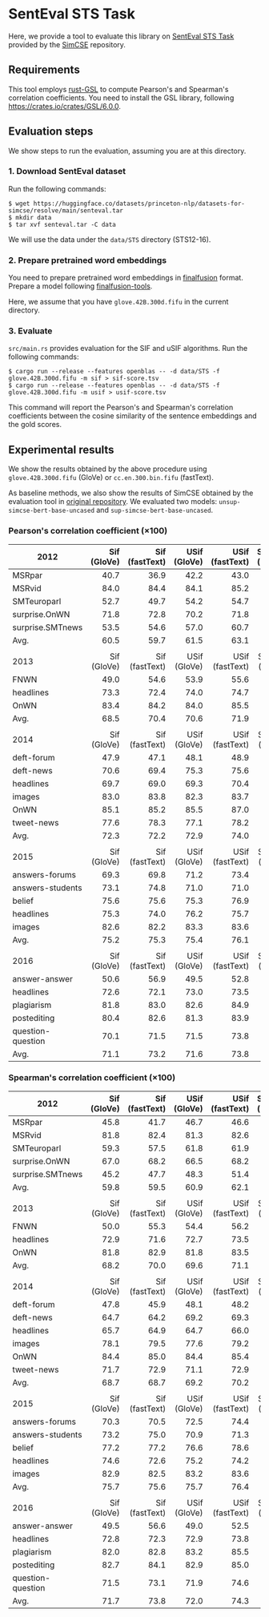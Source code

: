 # SentEval STS Task

Here, we provide a tool to evaluate this library on [SentEval STS Task](https://github.com/princeton-nlp/SimCSE/tree/main/SentEval) provided by the [SimCSE](https://github.com/princeton-nlp/SimCSE) repository.

## Requirements

This tool employs [rust-GSL](https://github.com/GuillaumeGomez/rust-GSL)
to compute Pearson's and Spearman's correlation coefficients.
You need to install the GSL library, following https://crates.io/crates/GSL/6.0.0.

## Evaluation steps

We show steps to run the evaluation, assuming you are at this directory.

### 1. Download SentEval dataset

Run the following commands:

```shell
$ wget https://huggingface.co/datasets/princeton-nlp/datasets-for-simcse/resolve/main/senteval.tar
$ mkdir data
$ tar xvf senteval.tar -C data
```

We will use the data under the `data/STS` directory (STS12-16).

### 2. Prepare pretrained word embeddings

You need to prepare pretrained word embeddings in [finalfusion](https://docs.rs/finalfusion/) format.
Prepare a model following [finalfusion-tools](../../finalfusion-tools).

Here, we assume that you have `glove.42B.300d.fifu` in the current directory.

### 3. Evaluate

`src/main.rs` provides evaluation for the SIF and uSIF algorithms.
Run the following commands:

```shell
$ cargo run --release --features openblas -- -d data/STS -f glove.42B.300d.fifu -m sif > sif-score.tsv
$ cargo run --release --features openblas -- -d data/STS -f glove.42B.300d.fifu -m usif > usif-score.tsv
```

This command will report the Pearson's and Spearman's correlation coefficients between the cosine similarity of the sentence embeddings and the gold scores.

## Experimental results

We show the results obtained by the above procedure using `glove.42B.300d.fifu` (GloVe) or `cc.en.300.bin.fifu` (fastText).

As baseline methods, we also show the results of SimCSE obtained by the evaluation tool in [original repository](https://github.com/princeton-nlp/SimCSE).
We evaluated two models: `unsup-simcse-bert-base-uncased` and `sup-simcse-bert-base-uncased`.

### Pearson's correlation coefficient ($\times 100$)

| 2012              | Sif<br>(GloVe) | Sif<br>(fastText) | USif<br>(GloVe) | USif<br>(fastText) | SimCSE<br>(unsup) | SimCSE<br>(sup) |
| ----------------- | -------------: | ----------------: | --------------: | -----------------: | ----------------: | --------------: |
| MSRpar            |           40.7 |              36.9 |            42.2 |               43.0 |              63.1 |            62.0 |
| MSRvid            |           84.0 |              84.4 |            84.1 |               85.2 |              85.7 |            92.6 |
| SMTeuroparl       |           52.7 |              49.7 |            54.2 |               54.7 |              52.6 |            49.9 |
| surprise.OnWN     |           71.8 |              72.8 |            70.2 |               71.8 |              73.7 |            76.6 |
| surprise.SMTnews  |           53.5 |              54.6 |            57.0 |               60.7 |              65.5 |            72.9 |
| Avg.              |           60.5 |              59.7 |            61.5 |               63.1 |              68.1 |            70.8 |
|                   |                |                   |                 |                    |                   |                 |
| 2013              | Sif<br>(GloVe) | Sif<br>(fastText) | USif<br>(GloVe) | USif<br>(fastText) | SimCSE<br>(unsup) | SimCSE<br>(sup) |
| FNWN              |           49.0 |              54.6 |            53.9 |               55.6 |              62.2 |            62.9 |
| headlines         |           73.3 |              72.4 |            74.0 |               74.7 |              78.5 |            80.1 |
| OnWN              |           83.4 |              84.2 |            84.0 |               85.5 |              86.5 |            87.7 |
| Avg.              |           68.5 |              70.4 |            70.6 |               71.9 |              75.7 |            76.9 |
|                   |                |                   |                 |                    |                   |                 |
| 2014              | Sif<br>(GloVe) | Sif<br>(fastText) | USif<br>(GloVe) | USif<br>(fastText) | SimCSE<br>(unsup) | SimCSE<br>(sup) |
| deft-forum        |           47.9 |              47.1 |            48.1 |               48.9 |              59.2 |            64.8 |
| deft-news         |           70.6 |              69.4 |            75.3 |               75.6 |              78.8 |            82.4 |
| headlines         |           69.7 |              69.0 |            69.3 |               70.4 |              76.9 |            79.3 |
| images            |           83.0 |              83.8 |            82.3 |               83.7 |              81.5 |            89.4 |
| OnWN              |           85.1 |              85.2 |            85.5 |               87.0 |              87.9 |            89.5 |
| tweet-news        |           77.6 |              78.3 |            77.1 |               78.2 |              79.6 |            83.6 |
| Avg.              |           72.3 |              72.2 |            72.9 |               74.0 |              77.3 |            81.5 |
|                   |                |                   |                 |                    |                   |                 |
| 2015              | Sif<br>(GloVe) | Sif<br>(fastText) | USif<br>(GloVe) | USif<br>(fastText) | SimCSE<br>(unsup) | SimCSE<br>(sup) |
| answers-forums    |           69.3 |              69.8 |            71.2 |               73.4 |              77.2 |            74.5 |
| answers-students  |           73.1 |              74.8 |            71.0 |               71.0 |              73.2 |            74.4 |
| belief            |           75.6 |              75.6 |            75.3 |               76.9 |              81.5 |            85.2 |
| headlines         |           75.3 |              74.0 |            76.2 |               75.7 |              81.4 |            82.1 |
| images            |           82.6 |              82.2 |            83.3 |               83.6 |              84.7 |            92.7 |
| Avg.              |           75.2 |              75.3 |            75.4 |               76.1 |              79.6 |            81.8 |
|                   |                |                   |                 |                    |                   |                 |
| 2016              | Sif<br>(GloVe) | Sif<br>(fastText) | USif<br>(GloVe) | USif<br>(fastText) | SimCSE<br>(unsup) | SimCSE<br>(sup) |
| answer-answer     |           50.6 |              56.9 |            49.5 |               52.8 |              68.3 |            76.3 |
| headlines         |           72.6 |              72.1 |            73.0 |               73.5 |              80.1 |            79.5 |
| plagiarism        |           81.8 |              83.0 |            82.6 |               84.9 |              84.8 |            84.3 |
| postediting       |           80.4 |              82.6 |            81.3 |               83.9 |              84.9 |            84.5 |
| question-question |           70.1 |              71.5 |            71.5 |               73.8 |              70.4 |            72.9 |
| Avg.              |           71.1 |              73.2 |            71.6 |               73.8 |              77.7 |            79.5 |

### Spearman's correlation coefficient ($\times 100$)

| 2012              | Sif<br>(GloVe) | Sif<br>(fastText) | USif<br>(GloVe) | USif<br>(fastText) | SimCSE<br>(unsup) | SimCSE<br>(sup) |
| ----------------- | -------------: | ----------------: | --------------: | -----------------: | ----------------: | --------------: |
| MSRpar            |           45.8 |              41.7 |            46.7 |               46.6 |              64.3 |            62.5 |
| MSRvid            |           81.8 |              82.4 |            81.3 |               82.6 |              85.1 |            92.9 |
| SMTeuroparl       |           59.3 |              57.5 |            61.8 |               61.9 |              61.5 |            58.8 |
| surprise.OnWN     |           67.0 |              68.2 |            66.5 |               68.2 |              69.8 |            69.9 |
| surprise.SMTnews  |           45.2 |              47.7 |            48.3 |               51.4 |              58.1 |            61.0 |
| Avg.              |           59.8 |              59.5 |            60.9 |               62.1 |              67.8 |            69.0 |
|                   |                |                   |                 |                    |                   |                 |
| 2013              | Sif<br>(GloVe) | Sif<br>(fastText) | USif<br>(GloVe) | USif<br>(fastText) | SimCSE<br>(unsup) | SimCSE<br>(sup) |
| FNWN              |           50.0 |              55.3 |            54.4 |               56.2 |              64.1 |            63.8 |
| headlines         |           72.9 |              71.6 |            72.7 |               73.5 |              79.0 |            82.3 |
| OnWN              |           81.8 |              82.9 |            81.8 |               83.5 |              83.8 |            86.4 |
| Avg.              |           68.2 |              70.0 |            69.6 |               71.1 |              75.6 |            77.5 |
|                   |                |                   |                 |                    |                   |                 |
| 2014              | Sif<br>(GloVe) | Sif<br>(fastText) | USif<br>(GloVe) | USif<br>(fastText) | SimCSE<br>(unsup) | SimCSE<br>(sup) |
| deft-forum        |           47.8 |              45.9 |            48.1 |               48.2 |              57.6 |            64.4 |
| deft-news         |           64.7 |              64.2 |            69.2 |               69.3 |              75.2 |            81.0 |
| headlines         |           65.7 |              64.9 |            64.7 |               66.0 |              75.9 |            79.1 |
| images            |           78.1 |              79.5 |            77.6 |               79.2 |              77.8 |            86.6 |
| OnWN              |           84.4 |              85.0 |            84.4 |               85.4 |              85.1 |            87.5 |
| tweet-news        |           71.7 |              72.9 |            71.1 |               72.9 |              72.3 |            76.8 |
| Avg.              |           68.7 |              68.7 |            69.2 |               70.2 |              74.0 |            79.2 |
|                   |                |                   |                 |                    |                   |                 |
| 2015              | Sif<br>(GloVe) | Sif<br>(fastText) | USif<br>(GloVe) | USif<br>(fastText) | SimCSE<br>(unsup) | SimCSE<br>(sup) |
| answers-forums    |           70.3 |              70.5 |            72.5 |               74.4 |              77.7 |            74.6 |
| answers-students  |           73.2 |              75.0 |            70.9 |               71.3 |              73.5 |            75.1 |
| belief            |           77.2 |              77.2 |            76.6 |               78.6 |              83.3 |            87.2 |
| headlines         |           74.6 |              72.6 |            75.2 |               74.2 |              82.0 |            85.4 |
| images            |           82.9 |              82.5 |            83.2 |               83.6 |              86.2 |            93.7 |
| Avg.              |           75.7 |              75.6 |            75.7 |               76.4 |              80.5 |            83.2 |
|                   |                |                   |                 |                    |                   |                 |
| 2016              | Sif<br>(GloVe) | Sif<br>(fastText) | USif<br>(GloVe) | USif<br>(fastText) | SimCSE<br>(unsup) | SimCSE<br>(sup) |
| answer-answer     |           49.5 |              56.6 |            49.0 |               52.5 |              68.1 |            76.5 |
| headlines         |           72.8 |              72.3 |            72.9 |               73.8 |              81.8 |            83.5 |
| plagiarism        |           82.0 |              82.8 |            83.2 |               85.5 |              85.8 |            86.5 |
| postediting       |           82.7 |              84.1 |            82.9 |               85.0 |              86.2 |            88.6 |
| question-question |           71.5 |              73.1 |            71.9 |               74.6 |              70.1 |            73.5 |
| Avg.              |           71.7 |              73.8 |            72.0 |               74.3 |              78.4 |            81.7 |

